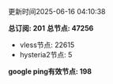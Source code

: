 更新时间2025-06-16 04:10:38

**总订阅: 201**
**总节点: 47256**
- vless节点: 22615
- hysteria2节点: 5

**google ping有效节点: 198**
